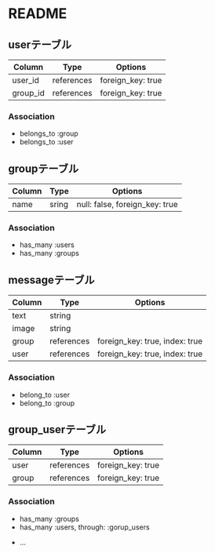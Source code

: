 # README


## userテーブル

|Column|Type|Options|
|------|----|-------|
|user_id|references|foreign_key: true|
|group_id|references|foreign_key: true|

### Association
- belongs_to :group
- belongs_to :user


## groupテーブル

|Column|Type|Options|
|------|----|-------|
|name|sring|null: false, foreign_key: true|

### Association
- has_many :users
- has_many :groups

## messageテーブル

|Column|Type|Options|
|------|----|-------|
|text|string|
|image|string|
|group|references|foreign_key: true, index: true|
|user|references|foreign_key: true, index: true|

### Association
- belong_to :user
- belong_to :group


## group_userテーブル

|Column|Type|Options|
|------|----|-------|
|user|references|foreign_key: true|
|group|references|foreign_key: true|

### Association
- has_many :groups
- has_many :users, through: :gorup_users


* ...
